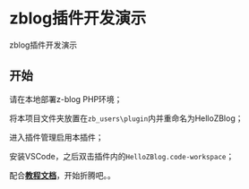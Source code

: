 # zblog插件开发演示

zblog插件开发演示

## 开始

请在本地部署z-blog PHP环境；

将本项目文件夹放置在`zb_users\plugin`内并重命名为HelloZBlog；

进入插件管理启用本插件；

安装VSCode，之后双击插件内的`HelloZBlog.code-workspace`；

配合[**教程文档**](https://github.com/wdssmq/HelloZBlog/tree/master/docs#readme "教程文档")，开始折腾吧。。

